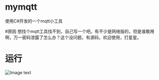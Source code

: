 # mymqtt
使用C#开发的一个mqtt小工具

#原因
  想找个mqtt工具找不到，自己写一个吧。有不少是网络版的，但是谁敢用啊，万一密码泄露了怎么办？这个没问题，有源码，欢迎使用，打星星。
# 运行
![Image text](https://github.com/wuxh123/mymqtt/blob/master/img/screen.png)

